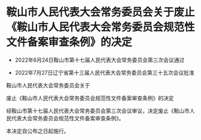 # 鞍山市人民代表大会常务委员会关于废止《鞍山市人民代表大会常务委员会规范性文件备案审查条例》的决定

- 2022年6月24日鞍山市第十七届人民代表大会常务委员会第三次会议通过

- 2022年7月27日辽宁省第十三届人民代表大会常务委员会第三十五次会议批准

<!-- INFO END -->

鞍山市人民代表大会常务委员会关于

废止《鞍山市人民代表大会常务委员会规范性文件备案审查条例》的决定

经鞍山市第十七届人民代表大会常务委员会第三次会议审议，决定废止《鞍山市人民代表大会常务委员会规范性文件备案审查条例》。

本决定自公布之日起施行。

